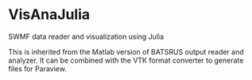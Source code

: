 # VisAnaJulia
SWMF data reader and visualization using Julia

This is inherited from the Matlab version of BATSRUS output reader and analyzer. It can be combined with the VTK format converter to generate files for Paraview.
